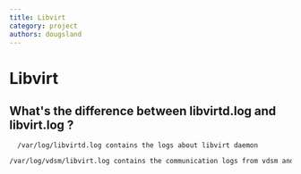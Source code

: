 ```yaml
---
title: Libvirt
category: project
authors: dougsland
---
```


# Libvirt

## What's the difference between libvirtd.log and libvirt.log ?

      /var/log/libvirtd.log contains the logs about libvirt daemon
      /var/log/vdsm/libvirt.log contains the communication logs from vdsm and libvirt (created because the XMLs exchange between vdsm and libvirt were making the traditional log unreadable)


